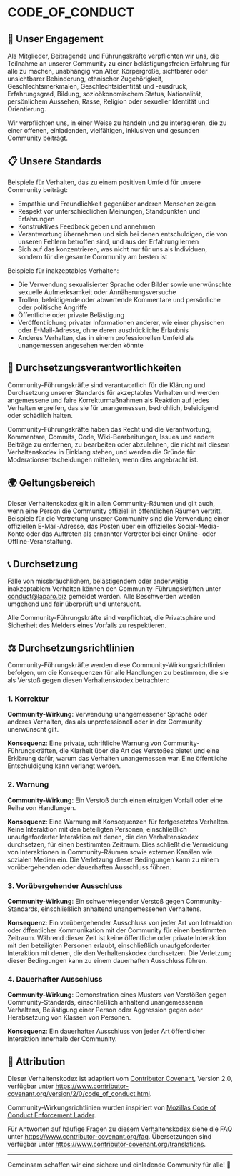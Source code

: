 # CODE_OF_CONDUCT

## 🌟 Unser Engagement

Als Mitglieder, Beitragende und Führungskräfte verpflichten wir uns, die Teilnahme an unserer Community zu einer belästigungsfreien Erfahrung für alle zu machen, unabhängig von Alter, Körpergröße, sichtbarer oder unsichtbarer Behinderung, ethnischer Zugehörigkeit, Geschlechtsmerkmalen, Geschlechtsidentität und -ausdruck, Erfahrungsgrad, Bildung, sozioökonomischem Status, Nationalität, persönlichem Aussehen, Rasse, Religion oder sexueller Identität und Orientierung.

Wir verpflichten uns, in einer Weise zu handeln und zu interagieren, die zu einer offenen, einladenden, vielfältigen, inklusiven und gesunden Community beiträgt.

## 📋 Unsere Standards

Beispiele für Verhalten, das zu einem positiven Umfeld für unsere Community beiträgt:

- Empathie und Freundlichkeit gegenüber anderen Menschen zeigen
- Respekt vor unterschiedlichen Meinungen, Standpunkten und Erfahrungen
- Konstruktives Feedback geben und annehmen
- Verantwortung übernehmen und sich bei denen entschuldigen, die von unseren Fehlern betroffen sind, und aus der Erfahrung lernen
- Sich auf das konzentrieren, was nicht nur für uns als Individuen, sondern für die gesamte Community am besten ist

Beispiele für inakzeptables Verhalten:

- Die Verwendung sexualisierter Sprache oder Bilder sowie unerwünschte sexuelle Aufmerksamkeit oder Annäherungsversuche
- Trollen, beleidigende oder abwertende Kommentare und persönliche oder politische Angriffe
- Öffentliche oder private Belästigung
- Veröffentlichung privater Informationen anderer, wie einer physischen oder E-Mail-Adresse, ohne deren ausdrückliche Erlaubnis
- Anderes Verhalten, das in einem professionellen Umfeld als unangemessen angesehen werden könnte

## 🔧 Durchsetzungsverantwortlichkeiten

Community-Führungskräfte sind verantwortlich für die Klärung und Durchsetzung unserer Standards für akzeptables Verhalten und werden angemessene und faire Korrekturmaßnahmen als Reaktion auf jedes Verhalten ergreifen, das sie für unangemessen, bedrohlich, beleidigend oder schädlich halten.

Community-Führungskräfte haben das Recht und die Verantwortung, Kommentare, Commits, Code, Wiki-Bearbeitungen, Issues und andere Beiträge zu entfernen, zu bearbeiten oder abzulehnen, die nicht mit diesem Verhaltenskodex in Einklang stehen, und werden die Gründe für Moderationsentscheidungen mitteilen, wenn dies angebracht ist.

## 🌍 Geltungsbereich

Dieser Verhaltenskodex gilt in allen Community-Räumen und gilt auch, wenn eine Person die Community offiziell in öffentlichen Räumen vertritt. Beispiele für die Vertretung unserer Community sind die Verwendung einer offiziellen E-Mail-Adresse, das Posten über ein offizielles Social-Media-Konto oder das Auftreten als ernannter Vertreter bei einer Online- oder Offline-Veranstaltung.

## 📞 Durchsetzung

Fälle von missbräuchlichem, belästigendem oder anderweitig inakzeptablem Verhalten können den Community-Führungskräften unter [conduct@laparo.biz](mailto:conduct@laparo.biz) gemeldet werden. Alle Beschwerden werden umgehend und fair überprüft und untersucht.

Alle Community-Führungskräfte sind verpflichtet, die Privatsphäre und Sicherheit des Melders eines Vorfalls zu respektieren.

## ⚖️ Durchsetzungsrichtlinien

Community-Führungskräfte werden diese Community-Wirkungsrichtlinien befolgen, um die Konsequenzen für alle Handlungen zu bestimmen, die sie als Verstoß gegen diesen Verhaltenskodex betrachten:

### 1. Korrektur

**Community-Wirkung**: Verwendung unangemessener Sprache oder anderes Verhalten, das als unprofessionell oder in der Community unerwünscht gilt.

**Konsequenz**: Eine private, schriftliche Warnung von Community-Führungskräften, die Klarheit über die Art des Verstoßes bietet und eine Erklärung dafür, warum das Verhalten unangemessen war. Eine öffentliche Entschuldigung kann verlangt werden.

### 2. Warnung

**Community-Wirkung**: Ein Verstoß durch einen einzigen Vorfall oder eine Reihe von Handlungen.

**Konsequenz**: Eine Warnung mit Konsequenzen für fortgesetztes Verhalten. Keine Interaktion mit den beteiligten Personen, einschließlich unaufgeforderter Interaktion mit denen, die den Verhaltenskodex durchsetzen, für einen bestimmten Zeitraum. Dies schließt die Vermeidung von Interaktionen in Community-Räumen sowie externen Kanälen wie sozialen Medien ein. Die Verletzung dieser Bedingungen kann zu einem vorübergehenden oder dauerhaften Ausschluss führen.

### 3. Vorübergehender Ausschluss

**Community-Wirkung**: Ein schwerwiegender Verstoß gegen Community-Standards, einschließlich anhaltend unangemessenen Verhaltens.

**Konsequenz**: Ein vorübergehender Ausschluss von jeder Art von Interaktion oder öffentlicher Kommunikation mit der Community für einen bestimmten Zeitraum. Während dieser Zeit ist keine öffentliche oder private Interaktion mit den beteiligten Personen erlaubt, einschließlich unaufgeforderter Interaktion mit denen, die den Verhaltenskodex durchsetzen. Die Verletzung dieser Bedingungen kann zu einem dauerhaften Ausschluss führen.

### 4. Dauerhafter Ausschluss

**Community-Wirkung**: Demonstration eines Musters von Verstößen gegen Community-Standards, einschließlich anhaltend unangemessenen Verhaltens, Belästigung einer Person oder Aggression gegen oder Herabsetzung von Klassen von Personen.

**Konsequenz**: Ein dauerhafter Ausschluss von jeder Art öffentlicher Interaktion innerhalb der Community.

## 🙏 Attribution

Dieser Verhaltenskodex ist adaptiert vom [Contributor Covenant][homepage], Version 2.0,
verfügbar unter <https://www.contributor-covenant.org/version/2/0/code_of_conduct.html>.

Community-Wirkungsrichtlinien wurden inspiriert von [Mozillas Code of Conduct Enforcement Ladder](https://github.com/mozilla/diversity).

[homepage]: https://www.contributor-covenant.org

Für Antworten auf häufige Fragen zu diesem Verhaltenskodex siehe die FAQ unter
<https://www.contributor-covenant.org/faq>. Übersetzungen sind verfügbar unter
<https://www.contributor-covenant.org/translations>.

---

Gemeinsam schaffen wir eine sichere und einladende Community für alle! 🌟

